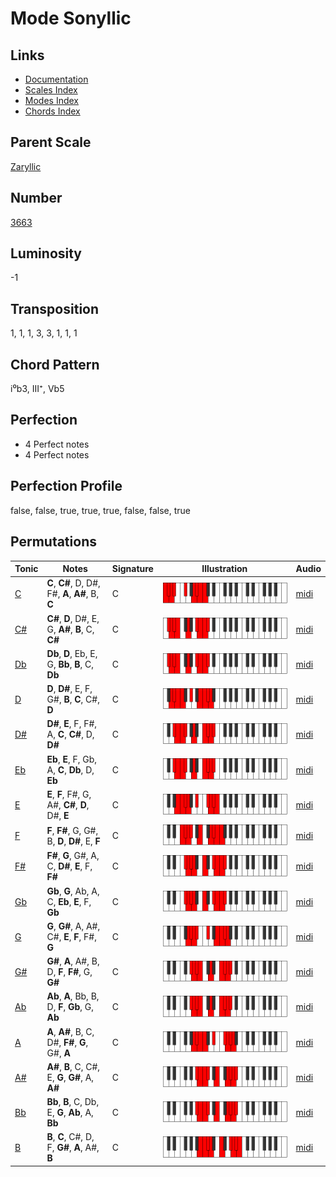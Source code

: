# Mode Sonyllic

## Links

- [Documentation](README.md)
- [Scales Index](Scales.md)
- [Modes Index](Modes.md)
- [Chords Index](Chords.md)

## Parent Scale

[Zaryllic](ScaleZaryllic.md)

## Number

[3663](https://ianring.com/musictheory/scales/3663)

## Luminosity

-1

## Transposition

1, 1, 1, 3, 3, 1, 1, 1

## Chord Pattern

i⁰b3, III⁺, Vb5

## Perfection

- 4 Perfect notes
- 4 Perfect notes

## Perfection Profile

false, false, true, true, true, false, false, true

## Permutations

| Tonic | Notes | Signature | Illustration | Audio |
|-------|-------|-----------|--------------|-------|
| [C](ModeCNaturalSonyllic.md) | **C**, **C#**, D, D#, F#, **A**, **A#**, B, **C** | C | ![CNaturalSonyllic](ModeCNaturalSonyllic.png) | [midi](https://github.com/edipermadi/music/blob/main/docs/ModeCNaturalSonyllic.mid?raw=true) |
| [C#](ModeCSharpSonyllic.md) | **C#**, **D**, D#, E, G, **A#**, **B**, C, **C#** | C | ![CSharpSonyllic](ModeCSharpSonyllic.png) | [midi](https://github.com/edipermadi/music/blob/main/docs/ModeCSharpSonyllic.mid?raw=true) |
| [Db](ModeDFlatSonyllic.md) | **Db**, **D**, Eb, E, G, **Bb**, **B**, C, **Db** | C | ![DFlatSonyllic](ModeDFlatSonyllic.png) | [midi](https://github.com/edipermadi/music/blob/main/docs/ModeDFlatSonyllic.mid?raw=true) |
| [D](ModeDNaturalSonyllic.md) | **D**, **D#**, E, F, G#, **B**, **C**, C#, **D** | C | ![DNaturalSonyllic](ModeDNaturalSonyllic.png) | [midi](https://github.com/edipermadi/music/blob/main/docs/ModeDNaturalSonyllic.mid?raw=true) |
| [D#](ModeDSharpSonyllic.md) | **D#**, **E**, F, F#, A, **C**, **C#**, D, **D#** | C | ![DSharpSonyllic](ModeDSharpSonyllic.png) | [midi](https://github.com/edipermadi/music/blob/main/docs/ModeDSharpSonyllic.mid?raw=true) |
| [Eb](ModeEFlatSonyllic.md) | **Eb**, **E**, F, Gb, A, **C**, **Db**, D, **Eb** | C | ![EFlatSonyllic](ModeEFlatSonyllic.png) | [midi](https://github.com/edipermadi/music/blob/main/docs/ModeEFlatSonyllic.mid?raw=true) |
| [E](ModeENaturalSonyllic.md) | **E**, **F**, F#, G, A#, **C#**, **D**, D#, **E** | C | ![ENaturalSonyllic](ModeENaturalSonyllic.png) | [midi](https://github.com/edipermadi/music/blob/main/docs/ModeENaturalSonyllic.mid?raw=true) |
| [F](ModeFNaturalSonyllic.md) | **F**, **F#**, G, G#, B, **D**, **D#**, E, **F** | C | ![FNaturalSonyllic](ModeFNaturalSonyllic.png) | [midi](https://github.com/edipermadi/music/blob/main/docs/ModeFNaturalSonyllic.mid?raw=true) |
| [F#](ModeFSharpSonyllic.md) | **F#**, **G**, G#, A, C, **D#**, **E**, F, **F#** | C | ![FSharpSonyllic](ModeFSharpSonyllic.png) | [midi](https://github.com/edipermadi/music/blob/main/docs/ModeFSharpSonyllic.mid?raw=true) |
| [Gb](ModeGFlatSonyllic.md) | **Gb**, **G**, Ab, A, C, **Eb**, **E**, F, **Gb** | C | ![GFlatSonyllic](ModeGFlatSonyllic.png) | [midi](https://github.com/edipermadi/music/blob/main/docs/ModeGFlatSonyllic.mid?raw=true) |
| [G](ModeGNaturalSonyllic.md) | **G**, **G#**, A, A#, C#, **E**, **F**, F#, **G** | C | ![GNaturalSonyllic](ModeGNaturalSonyllic.png) | [midi](https://github.com/edipermadi/music/blob/main/docs/ModeGNaturalSonyllic.mid?raw=true) |
| [G#](ModeGSharpSonyllic.md) | **G#**, **A**, A#, B, D, **F**, **F#**, G, **G#** | C | ![GSharpSonyllic](ModeGSharpSonyllic.png) | [midi](https://github.com/edipermadi/music/blob/main/docs/ModeGSharpSonyllic.mid?raw=true) |
| [Ab](ModeAFlatSonyllic.md) | **Ab**, **A**, Bb, B, D, **F**, **Gb**, G, **Ab** | C | ![AFlatSonyllic](ModeAFlatSonyllic.png) | [midi](https://github.com/edipermadi/music/blob/main/docs/ModeAFlatSonyllic.mid?raw=true) |
| [A](ModeANaturalSonyllic.md) | **A**, **A#**, B, C, D#, **F#**, **G**, G#, **A** | C | ![ANaturalSonyllic](ModeANaturalSonyllic.png) | [midi](https://github.com/edipermadi/music/blob/main/docs/ModeANaturalSonyllic.mid?raw=true) |
| [A#](ModeASharpSonyllic.md) | **A#**, **B**, C, C#, E, **G**, **G#**, A, **A#** | C | ![ASharpSonyllic](ModeASharpSonyllic.png) | [midi](https://github.com/edipermadi/music/blob/main/docs/ModeASharpSonyllic.mid?raw=true) |
| [Bb](ModeBFlatSonyllic.md) | **Bb**, **B**, C, Db, E, **G**, **Ab**, A, **Bb** | C | ![BFlatSonyllic](ModeBFlatSonyllic.png) | [midi](https://github.com/edipermadi/music/blob/main/docs/ModeBFlatSonyllic.mid?raw=true) |
| [B](ModeBNaturalSonyllic.md) | **B**, **C**, C#, D, F, **G#**, **A**, A#, **B** | C | ![BNaturalSonyllic](ModeBNaturalSonyllic.png) | [midi](https://github.com/edipermadi/music/blob/main/docs/ModeBNaturalSonyllic.mid?raw=true) |
